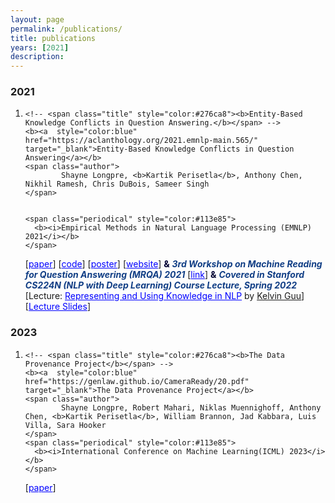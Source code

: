 ```yaml
---
layout: page
permalink: /publications/
title: publications
years: [2021]
description:
---
```


<article class="post-content publications clearfix">
    <h3 class="year">2021</h3>
    <ol class="bibliography"><li>
        <div id="wang2021grounding">
  
    <!-- <span class="title" style="color:#276ca8"><b>Entity-Based Knowledge Conflicts in Question Answering.</b></span> -->
    <b><a  style="color:blue" href="https://aclanthology.org/2021.emnlp-main.565/" target="_blank">Entity-Based Knowledge Conflicts in Question Answering</a></b>
    <span class="author">
            Shayne Longpre, <b>Kartik Perisetla</b>, Anthony Chen, Nikhil Ramesh, Chris DuBois, Sameer Singh
    </span>

    
    <span class="periodical" style="color:#113e85">
      <b><i>Empirical Methods in Natural Language Processing (EMNLP) 2021</i></b>
    </span>
  <span class="links">  
    [<a  style="color:blue" href="https://aclanthology.org/2021.emnlp-main.565/" target="_blank">paper</a>] [<a  style="color:blue" href="https://github.com/apple/ml-knowledge-conflicts" target="_blank">code</a>] [<a  style="color:blue" href="{{ site.baseurl }}/assets/files/poster_final.pdf" target="_blank">poster</a>] [<a  style="color:blue" href="https://machinelearning.apple.com/research/entity-knowledge-conflicts" target="_blank">website</a>]
  </span>
  <span class="periodical" style="color:#000033">
      <b>&</b>
    </span>
    <span class="periodical" style="color:#113e85">
      <b><i>3rd Workshop on Machine Reading for Question Answering (MRQA) 2021</i></b>
    </span>
    <span class="links">  
    [<a  style="color:blue" href="https://mrqa.github.io/papers.html" target="_blank">link</a>]
  </span>
  <span class="periodical" style="color:#000033">
      <b>&</b>
    </span>
    <span class="periodical" style="color:#113e85">
      <b><i>Covered in Stanford CS224N (NLP with Deep Learning) Course Lecture, Spring 2022</i></b>
    </span>
    <span class="links">  
    [Lecture: <a  style="color:blue" href="https://youtu.be/4ynrGLIuPv4?t=4388" target="_blank">Representing and Using Knowledge in NLP</a> by <a target="_blank" href="https://www.kelvinguu.com/">Kelvin Guu</a>] [<a target="_blank" style="color:blue"  href="https://web.stanford.edu/class/cs224n/slides/cs224n-2022-lecture15-guu.pdf#page=94">Lecture Slides</a>]
  </span>

</div>
    </li>
    </ol>
</article>

<article class="post-content publications clearfix">
    <h3 class="year">2023</h3>
    <ol class="bibliography"><li>
        <div id="wang2021grounding">
  
    <!-- <span class="title" style="color:#276ca8"><b>The Data Provenance Project</b></span> -->
    <b><a  style="color:blue" href="https://genlaw.github.io/CameraReady/20.pdf" target="_blank">The Data Provenance Project</a></b>
    <span class="author">
            Shayne Longpre, Robert Mahari, Niklas Muennighoff, Anthony Chen, <b>Kartik Perisetla</b>, William Brannon, Jad Kabbara, Luis Villa, Sara Hooker
    </span>
    <span class="periodical" style="color:#113e85">
      <b><i>International Conference on Machine Learning(ICML) 2023</i></b>
    </span>
  <span class="links">  
    [<a  style="color:blue" href="https://genlaw.github.io/CameraReady/20.pdf" target="_blank">paper</a>]
  </span>
</div>
    </li>
    </ol>
</article>